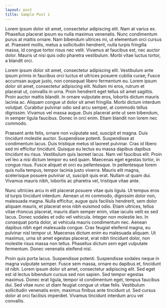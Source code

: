 ```yaml
---
layout: post
title: Sample Post 1
---
```


Lorem ipsum dolor sit amet, consectetur adipiscing elit. Nam at varius ex. Phasellus placerat ipsum eu nulla maximus venenatis. Nunc condimentum purus at mattis ornare. Nam bibendum ultrices mi, ut elementum orci cursus at. Praesent mollis, metus a sollicitudin hendrerit, nulla turpis fringilla massa, id congue tortor risus nec velit. Vivamus at faucibus est, nec auctor dolor. Mauris ut nisi quis odio pharetra vestibulum. Morbi vitae luctus tortor, a blandit orci.

Lorem ipsum dolor sit amet, consectetur adipiscing elit. Vestibulum ante ipsum primis in faucibus orci luctus et ultrices posuere cubilia curae; Fusce accumsan augue justo, non consequat libero fermentum eu. Lorem ipsum dolor sit amet, consectetur adipiscing elit. Nullam mi eros, rutrum et placerat ut, convallis in urna. Proin hendrerit eget tellus sit amet sagittis. Proin auctor mattis blandit. In ornare vulputate eros, lobortis dictum mauris lacinia ac. Aliquam congue ut dolor sit amet fringilla. Morbi dictum interdum volutpat. Curabitur pulvinar odio sed arcu semper, at commodo tellus dignissim. Vivamus vel massa augue. Duis placerat ante ut sem bibendum, in semper ligula faucibus. Donec in orci enim. Etiam blandit non lorem nec commodo.

Praesent ante felis, ornare non vulputate sed, suscipit et magna. Duis tincidunt molestie auctor. Suspendisse potenti. Suspendisse at condimentum lacus. Duis tristique metus id laoreet pulvinar. Cras id libero sed mi efficitur tincidunt. Quisque eu lectus eu massa dapibus dapibus tincidunt eu risus. Vestibulum quis laoreet lacus. Nam vel faucibus elit. Proin vel leo a nisi dictum tempor eu sed quam. Maecenas eget egestas tortor, in congue risus. Fusce aliquet et orci eu pellentesque. In pellentesque lorem quis nulla tempus, tempor lacinia justo viverra. Mauris elit magna, scelerisque posuere pulvinar ut, suscipit quis erat. Nullam ut quam dui. Vivamus mauris nibh, lobortis ac pharetra vel, tristique vitae ante.

Nunc ultricies arcu in elit placerat posuere vitae quis ligula. Ut tempus eros id turpis tincidunt interdum. Aenean ut mi commodo, dignissim dolor non, malesuada magna. Nulla efficitur, augue quis facilisis hendrerit, sem dolor aliquam mauris, et placerat eros nibh euismod odio. Etiam ultrices, tellus vitae rhoncus placerat, mauris diam semper enim, vitae iaculis velit ex sed lacus. Donec sodales et odio vel vehicula. Integer non molestie leo. In consequat porta dolor, at vehicula mauris condimentum nec. Aenean dapibus nibh eget malesuada congue. Cras feugiat eleifend magna, eu pulvinar nisl tempor ut. Maecenas dictum enim eu malesuada aliquam. Ut maximus, urna sit amet egestas placerat, erat nibh tincidunt dolor, non molestie risus massa non tellus. Phasellus dictum sem eget vulputate fermentum. Donec venenatis eleifend nisl.

Proin quis porta lacus. Suspendisse potenti. Suspendisse sodales neque in magna vulputate semper. Fusce sem massa, ornare eu dapibus et, tincidunt id nibh. Lorem ipsum dolor sit amet, consectetur adipiscing elit. Sed eget est id lectus bibendum cursus sed non sapien. Sed tempor egestas maximus. Donec erat ligula, tempor id condimentum eget, tempus faucibus dui. Sed vitae nunc ut diam feugiat congue ut vitae felis. Vestibulum sollicitudin venenatis enim, maximus finibus ante tincidunt ut. Sed cursus dolor at orci facilisis imperdiet. Vivamus tincidunt interdum arcu vel convallis.
